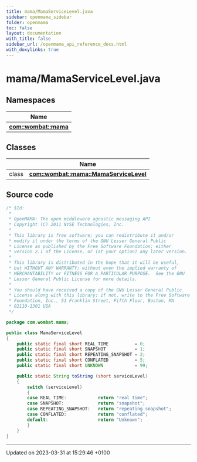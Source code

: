 ```yaml
---
title: mama/MamaServiceLevel.java
sidebar: openmama_sidebar
folder: openmama
toc: false
layout: documentation
with_title: false
sidebar_url: /openmama_api_reference_docs.html
with_doxylinks: true
---
```


# mama/MamaServiceLevel.java



## Namespaces

| Name           |
| -------------- |
| **[com::wombat::mama](namespacecom_1_1wombat_1_1mama.html)**  |

## Classes

|                | Name           |
| -------------- | -------------- |
| class | **[com::wombat::mama::MamaServiceLevel](classcom_1_1wombat_1_1mama_1_1MamaServiceLevel.html)**  |




## Source code

```java
/* $Id:
 *
 * OpenMAMA: The open middleware agnostic messaging API
 * Copyright (C) 2011 NYSE Technologies, Inc.
 *
 * This library is free software; you can redistribute it and/or
 * modify it under the terms of the GNU Lesser General Public
 * License as published by the Free Software Foundation; either
 * version 2.1 of the License, or (at your option) any later version.
 *
 * This library is distributed in the hope that it will be useful,
 * but WITHOUT ANY WARRANTY; without even the implied warranty of
 * MERCHANTABILITY or FITNESS FOR A PARTICULAR PURPOSE.  See the GNU
 * Lesser General Public License for more details.
 *
 * You should have received a copy of the GNU Lesser General Public
 * License along with this library; if not, write to the Free Software
 * Foundation, Inc., 51 Franklin Street, Fifth Floor, Boston, MA
 * 02110-1301 USA
 */

package com.wombat.mama;

public class MamaServiceLevel
{
    public static final short REAL_TIME          = 0;
    public static final short SNAPSHOT           = 1;
    public static final short REPEATING_SNAPSHOT = 2;
    public static final short CONFLATED          = 5;
    public static final short UNKNOWN            = 99;

    public static String toString (short serviceLevel)
    {
        switch (serviceLevel)
        {
        case REAL_TIME:            return "real time";
        case SNAPSHOT:             return "snapshot";
        case REPEATING_SNAPSHOT:   return "repeating snapshot";
        case CONFLATED:            return "conflated";
        default:                   return "Unknown";
        }
    }
}
```


-------------------------------

Updated on 2023-03-31 at 15:29:46 +0100
